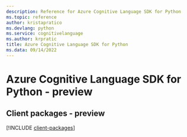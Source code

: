 ```yaml
---
description: Reference for Azure Cognitive Language SDK for Python
ms.topic: reference
author: kristapratico
ms.devlang: python
ms.service: cognitivelanguage
ms.author: krpratic
title: Azure Cognitive Language SDK for Python
ms.data: 09/14/2022
---
```

# Azure Cognitive Language SDK for Python - preview

## Client packages - preview
[!INCLUDE [client-packages](cognitive-language-client-index.md)]